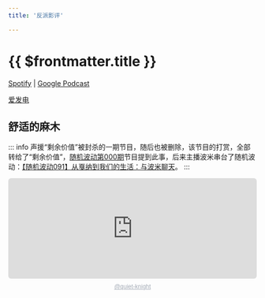 ```yaml
---
title: '反派影评'

---
```


# {{ $frontmatter.title }}

[Spotify](https://open.spotify.com/show/0ZiSM4Gd3dlndfW2EbOvZI) | [Google Podcast](https://podcasts.google.com/feed/aHR0cHM6Ly9hbmNob3IuZm0vcy80YTRkZjc3MC9wb2RjYXN0L3Jzcw==)

[爱发电](https://afdian.net/a/AManforAllSeasons)

## 舒适的麻木

::: info
声援“剩余价值”被封杀的一期节目，随后也被删除，该节目的打赏，全部转给了“剩余价值”，[随机波动第000期](https://www.stovol.club/000)节目提到此事，后来主播波米串台了随机波动：[【随机波动091】从戛纳到我们的生活：与波米聊天](https://www.stovol.club/091)。
:::

<div style="height: 228px; width: 100%;"><iframe src="https://audio.com/embed/audio/1783551112260232?theme=light"    style="display:block; border-radius: 6px; border: none; height: 204px; width: 100%;"></iframe><a href='https://audio.com/quiet-knight' style="text-align: center; display: block; color: #A4ABB6; font-size: 12px; font-family: sans-serif; line-height: 16px; margin-top: 8px; overflow: hidden; white-space: nowrap; text-overflow: ellipsis;">@quiet-knight</a></div>